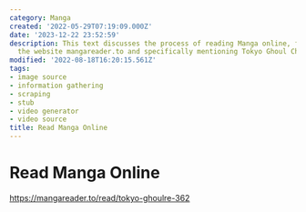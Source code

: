 ```yaml
---
category: Manga
created: '2022-05-29T07:19:09.000Z'
date: '2023-12-22 23:52:59'
description: This text discusses the process of reading Manga online, focusing on
  the website mangareader.to and specifically mentioning Tokyo Ghoul Chapter 362.
modified: '2022-08-18T16:20:15.561Z'
tags:
- image source
- information gathering
- scraping
- stub
- video generator
- video source
title: Read Manga Online
---
```


# Read Manga Online

https://mangareader.to/read/tokyo-ghoulre-362
